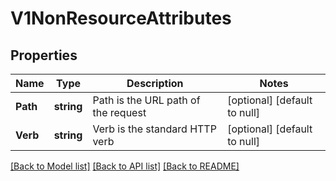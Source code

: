# V1NonResourceAttributes

## Properties
Name | Type | Description | Notes
------------ | ------------- | ------------- | -------------
**Path** | **string** | Path is the URL path of the request | [optional] [default to null]
**Verb** | **string** | Verb is the standard HTTP verb | [optional] [default to null]

[[Back to Model list]](../README.md#documentation-for-models) [[Back to API list]](../README.md#documentation-for-api-endpoints) [[Back to README]](../README.md)



